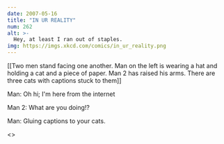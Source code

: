 ```yaml
---
date: 2007-05-16
title: "IN UR REALITY"
num: 262
alt: >-
  Hey, at least I ran out of staples.
img: https://imgs.xkcd.com/comics/in_ur_reality.png
---
```

[[Two men stand facing one another. Man on the left is wearing a hat and holding a cat and a piece of paper. Man 2 has raised his arms. There are three cats with captions stuck to them]] 

Man: Oh hi; I'm here from the internet

Man 2: What are you doing!?

Man: Gluing captions to your cats.

<<rrrr>>

